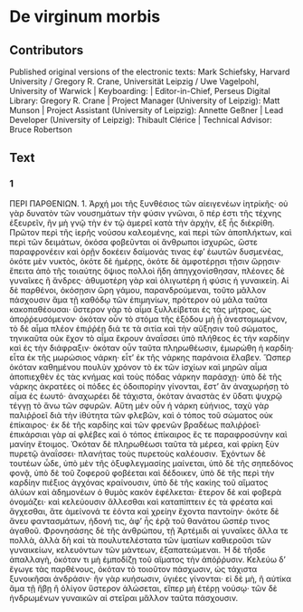# De virginum morbis  

## Contributors  
Published original versions of the electronic texts: Mark Schiefsky, Harvard University / Gregory R. Crane, Universität Leipzig / Uwe Vagelpohl, University of Warwick | Keyboarding:  | Editor-in-Chief, Perseus Digital Library: Gregory R. Crane | Project Manager (University of Leipzig): Matt Munson | Project Assistant (University of Leipzig): Annette Geßner | Lead Developer (University of Leipzig): Thibault Clérice | Technical Advisor: Bruce Robertson  

## Text  
### 1  
ΠΕΡΙ ΠΑΡΘΕΝΙΩΝ. 1. Ἀρχή μοι τῆς ξυνθέσιος τῶν αἰειγενέων ἰητρίκῆς· οὐ γὰρ δυνατὸν τῶν νουσημάτων τὴν φύσιν γνῶναι, ὅ πέρ ἐστι τῆς τέχνης ἐξευρεῖν, ἢν μὴ γνῷ τὴν ἐν τῷ ἀμερεῖ κατὰ τὴν ἀρχὴν, ἐξ ἧς διέκρίθη. Πρῶτον περὶ τῆς ἱερῆς νούσου καλεομένης, καὶ περὶ τῶν ἀποπλήκτων, καὶ περὶ τῶν δειμάτων, ὁκόσα φοβεῦνται οἱ ἄνθρωποι ἰσχυρῶς, ὥστε παραφρονέειν καὶ ὁρῇν δοκέειν δαίμονάς τινας ἐφ’ ἑωυτῶν δυσμενέας, ὁκότε μὲν νυκτὸς, ὁκότε δὲ ἡμέρῃς, ὁκότε δὲ ἀμφοτέρῃσι τῇσιν ὥρῃσιν· ἔπειτα ἀπὸ τῆς τοιαύτης ὄψιος πολλοὶ ἤδη ἀπηγχονίσθησαν, πλέονες δὲ γυναῖκες ἢ ἄνδρες· ἀθυμοτέρη γὰρ καὶ ὀλιγωτέρη ἡ φύσις ἡ γυναικείη. Αἱ δὲ παρθένοι, ὁκόσῃσιν ὥρη γάμου, παρανδρούμεναι, τοῦτο μᾶλλον πάσχουσιν ἅμα τῇ καθόδῳ τῶν ἐπιμηνίων, πρότερον οὐ μάλα ταῦτα κακοπαθέουσαι· ὕστερον γὰρ τὸ αἷμα ξυλλείβεται ἐς τὰς μήτρας, ὡς ἀποῤῥευσόμενον· ὁκόταν οὖν τὸ στόμα τῆς ἐξόδου μὴ ᾖ ἀνεστομωμένον, τὸ δὲ αἷμα πλέον ἐπιῤῥέῃ διά τε τὰ σιτία καὶ τὴν αὔξησιν τοῦ σώματος, τηνικαῦτα οὐκ ἔχον τὸ αἷμα ἔκρουν ἀναΐσσει ὑπὸ πλήθεος ἐς τὴν καρδίην καὶ ἐς τὴν διάφραξιν· ὁκόταν οὖν ταῦτα πληρωθέωσιν, ἐμωρώθη ἡ καρδίη· εἶτα ἐκ τῆς μωρώσιος νάρκη· εἶτ’ ἐκ τῆς νάρκης παράνοια ἔλαβεν. Ὥσπερ ὁκόταν καθημένου πουλὺν χρόνον τὸ ἐκ τῶν ἰσχίων καὶ μηρῶν αἷμα ἀποπιεχθὲν ἐς τὰς κνήμας καὶ τοὺς πόδας νάρκην παράσχῃ· ὑπὸ δὲ τῆς νάρκης ἀκρατέες οἱ πόδες ἐς ὁδοιπορίην γίνονται, ἔστ’ ἂν ἀναχωρήσῃ τὸ αἷμα ἐς ἑωυτό· ἀναχωρέει δὲ τάχιστα, ὁκόταν ἀναστὰς ἐν ὕδατι ψυχρῷ τέγγῃ τὸ ἄνω τῶν σφυρῶν. Αὕτη μὲν οὖν ἡ νάρκη εὐήνιος, ταχὺ γὰρ παλιῤῥοεῖ διὰ τὴν ἰθύτητα τῶν φλεβῶν, καὶ ὁ τόπος τοῦ σώματος οὐκ ἐπίκαιρος· ἐκ δὲ τῆς καρδίης καὶ τῶν φρενῶν βραδέως παλιῤῥοεῖ· ἐπικάρσιαι γὰρ αἱ φλέβες καὶ ὁ τόπος ἐπίκαιρος ἔς τε παραφροσύνην καὶ μανίην ἕτοιμος. Ὁκόταν δὲ πληρωθέωσι ταῦτα τὰ μέρεα, καὶ φρίκη ξὺν πυρετῷ ἀναΐσσει· πλανήτας τοὺς πυρετοὺς καλέουσιν. Ἐχόντων δὲ τουτέων ὧδε, ὑπὸ μὲν τῆς ὀξυφλεγμασίης μαίνεται, ὑπὸ δὲ τῆς σηπεδόνος φονᾷ, ὑπὸ δὲ τοῦ ζοφεροῦ φοβέεται καὶ δέδοικεν, ὑπὸ δὲ τῆς περὶ τὴν καρδίην πιέξιος ἀγχόνας κραίνουσιν, ὑπὸ δὲ τῆς κακίης τοῦ αἵματος ἀλύων καὶ ἀδημονέων ὁ θυμὸς κακὸν ἐφέλκεται· ἕτερον δὲ καὶ φοβερὰ ὀνομάζει· καὶ κελεύουσιν ἅλλεσθαι καὶ καταπίπτειν ἐς τὰ φρέατα καὶ ἄγχεσθαι, ἅτε ἀμείνονά τε ἐόντα καὶ χρείην ἔχοντα παντοίην· ὁκότε δὲ ἄνευ φαντασμάτων, ἡδονή τις, ἀφ’ ἧς ἐρᾷ τοῦ θανάτου ὥσπέρ τινος ἀγαθοῦ. Φρονησάσης δὲ τῆς ἀνθρώπου, τῇ Ἀρτέμιδι αἱ γυναῖκες ἄλλα τε πολλὰ, ἀλλὰ δὴ καὶ τὰ πουλυτελέστατα τῶν ἱματίων καθιεροῦσι τῶν γυναικείων, κελευόντων τῶν μάντεων, ἐξαπατεώμεναι. Ἡ δὲ τῆσδε ἀπαλλαγὴ, ὁκόταν τι μὴ ἐμποδίζῃ τοῦ αἵματος τὴν ἀπόῤῥυσιν. Κελεύω δ’ ἔγωγε τὰς παρθένους, ὁκόταν τὸ τοιοῦτον πάσχωσιν, ὡς τάχιστα ξυνοικῆσαι ἀνδράσιν· ἢν γὰρ κυήσωσιν, ὑγιέες γίνονται· εἰ δὲ μὴ, ἢ αὐτίκα ἅμα τῇ ἥβῃ ἢ ὀλίγον ὕστερον ἁλώσεται, εἴπερ μὴ ἑτέρῃ νούσῳ· τῶν δὲ ἠνδρωμένων γυναικῶν αἱ στεῖραι μἅλλον ταῦτα πάσχουσιν.  
